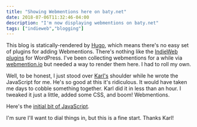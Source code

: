 ```yaml
---
title: "Showing Webmentions here on baty.net"
date: 2018-07-06T11:32:46-04:00 
description: "I'm now displaying webmentions on baty.net"
tags: ["indieweb","blogging"]
---
```


This blog is statically-rendered by [Hugo](https://gohugo.io/), which means
there's no easy set of plugins for adding Webmentions. There's nothing like the
[IndieWeb plugins](https://indieweb.org/WordPress/Plugins) for WordPress. I've
been collecting webmentions for a while via
[webmention.io](https://webmention.io) but needed a way to render them here. I
had to roll my own.

Well, to be honest, I just stood over [Karl's](https://twitter.com/kswedberg/) shoulder while he wrote the JavaScript for me. He's so good at this it's ridiculous. It would have taken me days to cobble something together. Karl did it in less than an hour. I tweaked it just a little, added some CSS, and boom! Webmentions.

Here's the [initial bit of JavaScript](https://github.com/jackbaty/baty.net-hugo/blob/master/static/js/custom.js).

I'm sure I'll want to dial things in, but this is a fine start. Thanks Karl!

